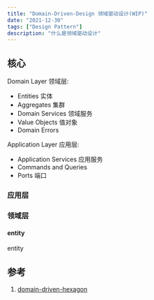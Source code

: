 ```yaml
---
title: "Domain-Driven-Design 领域驱动设计(WIP)"
date: "2021-12-30"
tags: ["Design Pattern"]
description: "什么是领域驱动设计"
---
```


## 核心

Domain Layer 领域层:

- Entities 实体
- Aggregates 集群
- Domain Services 领域服务
- Value Objects 值对象
- Domain Errors

Application Layer 应用层:

- Application Services 应用服务
- Commands and Queries
- Ports 端口

### 应用层

### 领域层

#### entity

entity 

## 参考

1. [domain-driven-hexagon](https://github.com/Sairyss/domain-driven-hexagon)
